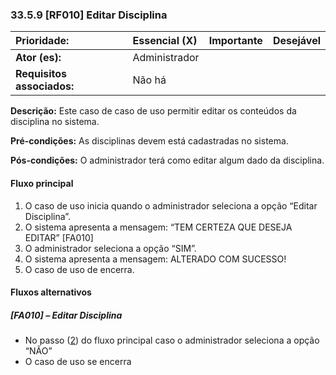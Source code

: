 ### 3**3.5.9 \[RF010\] Editar Disciplina**

| **Prioridade:** | Essencial \(X\) | Importante | Desejável |
| :--- | :--- | :--- | :--- |
| **Ator \(es\):** | Administrador |  |  |
| **Requisitos associados:** | Não há |  |  |

**Descrição:** Este caso de caso de uso permitir editar os conteúdos da disciplina no sistema.

**Pré-condições:** As disciplinas devem está cadastradas no sistema.

**Pós-condições:** O administrador terá como editar algum dado da disciplina.

#### Fluxo principal

1. O caso de uso inicia quando o administrador seleciona a opção “Editar Disciplina”.
2. O sistema apresenta a mensagem: “TEM CERTEZA QUE DESEJA EDITAR” \[FA010\]
3. O administrador seleciona a opção “SIM”.
4. O sistema apresenta a mensagem: ALTERADO COM SUCESSO!
5. O caso de uso de encerra.

#### Fluxos alternativos

##### \[FA010\] – Editar Disciplina

* No passo \([2](#_Fluxo_principal)\) do fluxo principal caso o administrador seleciona a opção “NÃO”
* O caso de uso se encerra



